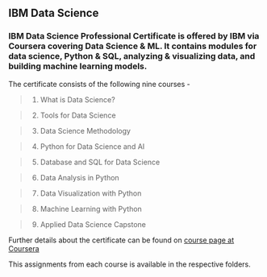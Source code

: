 ## IBM Data Science 
### IBM Data Science Professional Certificate is offered by IBM via Coursera covering Data Science & ML. It contains modules for data science, Python & SQL, analyzing & visualizing data, and building machine learning models.

The certificate consists of the following nine courses -
> 1. What is Data Science?

> 2. Tools for Data Science

> 3. Data Science Methodology

> 4. Python for Data Science and AI

> 5. Database and SQL for Data Science

> 6. Data Analysis in Python

> 7. Data Visualization with Python

> 8. Machine Learning with Python

> 9. Applied Data Science Capstone

Further details about the certificate can be found on [course page at Coursera](https://www.coursera.org/professional-certificates/ibm-data-science) 

This assignments from each course is available in the respective folders.
